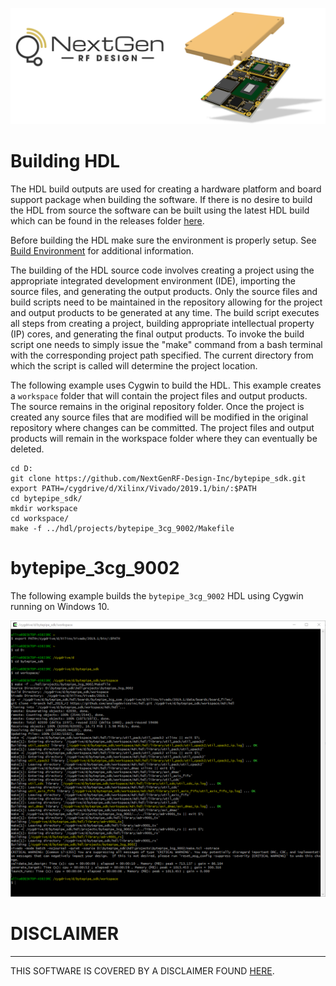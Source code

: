 ![logo](../BytePipe_Logo.png)

# Building HDL

The HDL build outputs are used for creating a hardware platform and board support package when building the software.  If there is no desire to build the HDL from source the software can be built using the latest HDL build which can be found in the releases folder [here](https://github.com/NextGenRF-Design-Inc/bytepipe_sdk/releases).

Before building the HDL make sure the environment is properly setup.  See [Build Environment](../BuildEnv/BuildEnv.md) for additional information.

The building of the HDL source code involves creating a project using the appropriate integrated development environment (IDE), importing the source files, and generating the output products.  Only the source files and build scripts need to be maintained in the repository allowing for the project and output products to be generated at any time.  The build script executes all steps from creating a project, building appropriate intellectual property (IP) cores, and generating the final output products.  To invoke the build script one needs to simply issue the "make" command from a bash terminal with the corresponding project path specified.  The current directory from which the script is called will determine the project location.  

The following example uses Cygwin to build the HDL.  This example creates a `workspace` folder that will contain the project files and output products.  The source remains in the original repository folder.  Once the project is created any source files that are modified will be modified in the original repository where changes can be committed.  The project files and output products will remain in the workspace folder where they can eventually be deleted.  

```
cd D:
git clone https://github.com/NextGenRF-Design-Inc/bytepipe_sdk.git
export PATH=/cygdrive/d/Xilinx/Vivado/2019.1/bin/:$PATH
cd bytepipe_sdk/
mkdir workspace
cd workspace/
make -f ../hdl/projects/bytepipe_3cg_9002/Makefile
```
 
# bytepipe_3cg_9002

The following example builds the `bytepipe_3cg_9002` HDL using Cygwin running on Windows 10.

![hdl_build_01](hdl_build_01.png)

# DISCLAIMER
---
THIS SOFTWARE IS COVERED BY A DISCLAIMER FOUND [HERE](../../DISCLAIMER.md).
